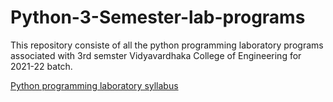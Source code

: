 # Python-3-Semester-lab-programs

This repository consiste of all the python programming laboratory programs associated with 3rd semster Vidyavardhaka College of Engineering for 2021-22 batch. 

[Python programming laboratory syllabus](https://github.com/g-gourav-r/Python-3-Semester-lab-programs/blob/main/20CS38%20Python%20Syllabus.pdf)

